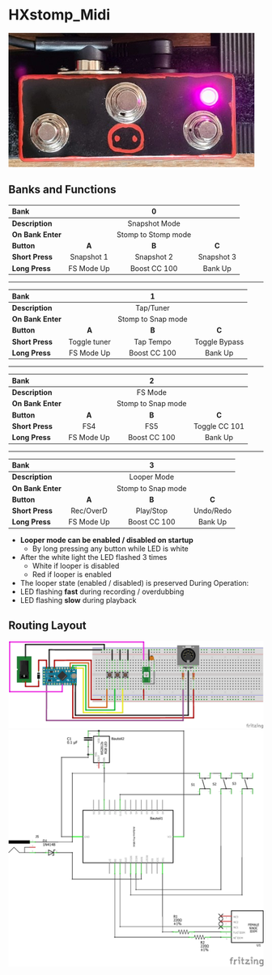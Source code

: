 # HXstomp_Midi

![](01_midi.jpg)

## Banks and Functions

| Bank              |            |          0          |            |
| :---------------- | :--------: | :-----------------: | :--------: |
| **Description**   |            |    Snapshot Mode    |            |
| **On Bank Enter** |            | Stomp to Stomp mode |            |
| **Button**        |   **A**    |        **B**        |   **C**    |
| **Short Press**   | Snapshot 1 |     Snapshot 2      | Snapshot 3 |
| **Long Press**    | FS Mode Up |    Boost CC 100     |  Bank Up   |

---

| Bank              |              |         1          |               |
| :---------------- | :----------: | :----------------: | :-----------: |
| **Description**   |              |     Tap/Tuner      |               |
| **On Bank Enter** |              | Stomp to Snap mode |               |
| **Button**        |    **A**     |       **B**        |     **C**     |
| **Short Press**   | Toggle tuner |     Tap Tempo      | Toggle Bypass |
| **Long Press**    |  FS Mode Up  |    Boost CC 100    |    Bank Up    |

---

| Bank              |            |         2          |               |
| :---------------- | :--------: | :----------------: | :-----------: |
| **Description**   |            |      FS Mode       |               |
| **On Bank Enter** |            | Stomp to Snap mode |               |
| **Button**        |   **A**    |       **B**        |     **C**     |
| **Short Press**   |    FS4     |        FS5         | Toggle CC 101 |
| **Long Press**    | FS Mode Up |    Boost CC 100    |    Bank Up    |

---

| Bank              |            |         3          |           |
| :---------------- | :--------: | :----------------: | :-------: |
| **Description**   |            |    Looper Mode     |           |
| **On Bank Enter** |            | Stomp to Snap mode |           |
| **Button**        |   **A**    |       **B**        |   **C**   |
| **Short Press**   | Rec/OverD  |     Play/Stop      | Undo/Redo |
| **Long Press**    | FS Mode Up |    Boost CC 100    |  Bank Up  |

- **Looper mode can be enabled / disabled on startup**
  - By long pressing any button while LED is white
- After the white light the LED flashed 3 times
  - White if looper is disabled
  - Red if looper is enabled
- The looper state (enabled / disabled) is preserved
During Operation:    
- LED flashing **fast** during recording / overdubbing
- LED flashing **slow** during playback

## Routing Layout

![](HX_Stomp_Midi_Steckplatine.png)
![](HX_Stomp_Midi_Schaltplan.png)
